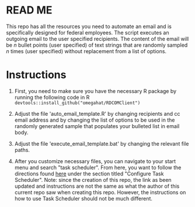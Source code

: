 # READ ME

This repo has all the resources you need to automate an email and is specifically designed for federal employees. The script executes an outgoing email to the user specified recipients. The content of the email will be *n* bullet points (user specified) of text strings that are randomly sampled *n* times (user specified) without replacement from a list of options.

# Instructions

1. First, you need to make sure you have the necessary R package by running the following code in R
```devtools::install_github("omegahat/RDCOMClient")```

2. Adjust the file 'auto_email_template.R' by changing recipients and cc email address and by changing the list of options to be used in the randomly generated sample that populates your bulleted list in email body.

3. Adjust the file 'execute_email_template.bat' by changing the relevant file paths.

4. After you customize necessary files, you can navigate to your start menu and search "task scheduler". From here, you want to follow the directions found [here](https://carlosivanrodriguez.com/how-to/automate_r_scripts.html) under the section titled "Configure Task Scheduler". Note: since the creation of this repo, the link as been updated and instructions are not the same as what the author of this current repo saw when creating this repo. However, the instructions on how to use Task Scheduler should not be much different.
